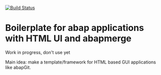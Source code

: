[![Build Status](https://travis-ci.org/sbcgua/abap_gui_boilerplate.svg?branch=master)](https://travis-ci.org/sbcgua/abap_gui_boilerplate)
# Boilerplate for abap applications with HTML UI and abapmerge

Work in progress, don't use yet

Main idea: make a template/framework for HTML based GUI applications like abapGit.

